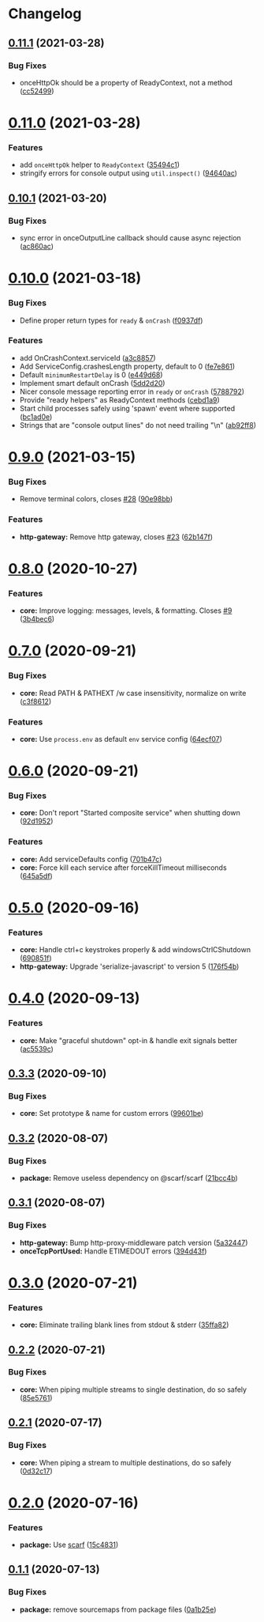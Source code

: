 # Changelog

## [0.11.1](https://github.com/zenflow/composite-service/compare/v0.11.0...v0.11.1) (2021-03-28)


### Bug Fixes

* onceHttpOk should be a property of ReadyContext, not a method ([cc52499](https://github.com/zenflow/composite-service/commit/cc524992faa6fb1c5d78aa9a14bf028256116220))

# [0.11.0](https://github.com/zenflow/composite-service/compare/v0.10.1...v0.11.0) (2021-03-28)


### Features

* add `onceHttpOk` helper to `ReadyContext` ([35494c1](https://github.com/zenflow/composite-service/commit/35494c169b4139224d9f0387907da81bf74224b2))
* stringify errors for console output using `util.inspect()` ([94640ac](https://github.com/zenflow/composite-service/commit/94640acfef9b8a0f7614f9aa6ff47c55065c3b6d))

## [0.10.1](https://github.com/zenflow/composite-service/compare/v0.10.0...v0.10.1) (2021-03-20)


### Bug Fixes

* sync error in onceOutputLine callback should cause async rejection ([ac860ac](https://github.com/zenflow/composite-service/commit/ac860ac099907eb4927d1f5d8dd618098fcbcbfc))

# [0.10.0](https://github.com/zenflow/composite-service/compare/v0.9.0...v0.10.0) (2021-03-18)


### Bug Fixes

* Define proper return types for `ready` & `onCrash` ([f0937df](https://github.com/zenflow/composite-service/commit/f0937dfc261cc5013d59ca70b1a0646a56b4416e))


### Features

* add OnCrashContext.serviceId ([a3c8857](https://github.com/zenflow/composite-service/commit/a3c8857e901c042b9783e66a1e0b6d602abd00c8))
* Add ServiceConfig.crashesLength property, default to 0 ([fe7e861](https://github.com/zenflow/composite-service/commit/fe7e86132b37eec73be872dadcebdbef40dfe182))
* Default `minimumRestartDelay` is 0 ([e449d68](https://github.com/zenflow/composite-service/commit/e449d68f9039308a07f66e512f4704c6412d7e23))
* Implement smart default onCrash ([5dd2d20](https://github.com/zenflow/composite-service/commit/5dd2d20ccb05ee31ece1351c9c6000794eb6ee2e))
* Nicer console message reporting error in `ready` or `onCrash` ([5788792](https://github.com/zenflow/composite-service/commit/5788792800a7ebefe39c3402e65a2255342d6f80))
* Provide "ready helpers" as ReadyContext methods ([cebd1a9](https://github.com/zenflow/composite-service/commit/cebd1a954ae7ae2ca8f8c82a4a274fa2586892cd))
* Start child processes safely using 'spawn' event where supported ([bc1ad0e](https://github.com/zenflow/composite-service/commit/bc1ad0ee9ccde11aba5d152ab3600be90c0cdced))
* Strings that are "console output lines" do not need trailing "\n" ([ab92ff8](https://github.com/zenflow/composite-service/commit/ab92ff846ecacb9ed0d456b3b4df205b2704b718))

# [0.9.0](https://github.com/zenflow/composite-service/compare/v0.8.0...v0.9.0) (2021-03-15)


### Bug Fixes

* Remove terminal colors, closes [#28](https://github.com/zenflow/composite-service/issues/28) ([90e98bb](https://github.com/zenflow/composite-service/commit/90e98bb8239ae67d4d349b24263cad51a3b78609))


### Features

* **http-gateway:** Remove http gateway, closes [#23](https://github.com/zenflow/composite-service/issues/23) ([62b147f](https://github.com/zenflow/composite-service/commit/62b147f5e6ed9ab5d86243bf7813d718ac42b482))

# [0.8.0](https://github.com/zenflow/composite-service/compare/v0.7.0...v0.8.0) (2020-10-27)


### Features

* **core:** Improve logging: messages, levels, & formatting. Closes [#9](https://github.com/zenflow/composite-service/issues/9) ([3b4bec6](https://github.com/zenflow/composite-service/commit/3b4bec66117b460b794bcc5bd920d4e2eabbc864))

# [0.7.0](https://github.com/zenflow/composite-service/compare/v0.6.0...v0.7.0) (2020-09-21)


### Bug Fixes

* **core:** Read PATH & PATHEXT /w case insensitivity, normalize on write ([c3f8612](https://github.com/zenflow/composite-service/commit/c3f86125b73eb3a6c2d52e9ee4b5773ada4e1287))


### Features

* **core:** Use `process.env` as default `env` service config ([64ecf07](https://github.com/zenflow/composite-service/commit/64ecf07fc5e46b8555b4401c996015a548f01f99))

# [0.6.0](https://github.com/zenflow/composite-service/compare/v0.5.0...v0.6.0) (2020-09-21)


### Bug Fixes

* **core:** Don't report "Started composite service" when shutting down ([92d1952](https://github.com/zenflow/composite-service/commit/92d195226db08fbeaed5c9664a02732ab0f0f42b))


### Features

* **core:** Add serviceDefaults config ([701b47c](https://github.com/zenflow/composite-service/commit/701b47cf51446df00260bf50562fac0b06981449))
* **core:** Force kill each service after forceKillTimeout milliseconds ([645a5df](https://github.com/zenflow/composite-service/commit/645a5dfeb2fdd80ff0746a92b05b372528d55ce7))

# [0.5.0](https://github.com/zenflow/composite-service/compare/v0.4.0...v0.5.0) (2020-09-16)


### Features

* **core:** Handle ctrl+c keystrokes properly & add windowsCtrlCShutdown ([690851f](https://github.com/zenflow/composite-service/commit/690851fb89b37f40309dae0afc6b98d63ef33b09))
* **http-gateway:** Upgrade 'serialize-javascript' to version 5 ([176f54b](https://github.com/zenflow/composite-service/commit/176f54b4800c497d212c2ba2ebf53b1a56dcdf6d))

# [0.4.0](https://github.com/zenflow/composite-service/compare/v0.3.3...v0.4.0) (2020-09-13)


### Features

* **core:** Make "graceful shutdown" opt-in & handle exit signals better ([ac5539c](https://github.com/zenflow/composite-service/commit/ac5539ce2daa344b6be247361296346027326ec2))

## [0.3.3](https://github.com/zenflow/composite-service/compare/v0.3.2...v0.3.3) (2020-09-10)


### Bug Fixes

* **core:** Set prototype & name for custom errors ([99601be](https://github.com/zenflow/composite-service/commit/99601be4308ff6d9d31bcf6a3e72f4dd35232b45))

## [0.3.2](https://github.com/zenflow/composite-service/compare/v0.3.1...v0.3.2) (2020-08-07)


### Bug Fixes

* **package:** Remove useless dependency on @scarf/scarf ([21bcc4b](https://github.com/zenflow/composite-service/commit/21bcc4be2a08ef8711aac11dead39443d01634cc))

## [0.3.1](https://github.com/zenflow/composite-service/compare/v0.3.0...v0.3.1) (2020-08-07)


### Bug Fixes

* **http-gateway:** Bump http-proxy-middleware patch version ([5a32447](https://github.com/zenflow/composite-service/commit/5a3244787e2b263b94fda976d571894949cab86b))
* **onceTcpPortUsed:** Handle ETIMEDOUT errors ([394d43f](https://github.com/zenflow/composite-service/commit/394d43f58d3d43d82dbf647ecb3b86f7d2f65d60))

# [0.3.0](https://github.com/zenflow/composite-service/compare/v0.2.2...v0.3.0) (2020-07-21)


### Features

* **core:** Eliminate trailing blank lines from stdout & stderr ([35ffa82](https://github.com/zenflow/composite-service/commit/35ffa82f5b3860227fbf3fc43c4bc79e0f785c92))

## [0.2.2](https://github.com/zenflow/composite-service/compare/v0.2.1...v0.2.2) (2020-07-21)


### Bug Fixes

* **core:** When piping multiple streams to single destination, do so safely ([85e5761](https://github.com/zenflow/composite-service/commit/85e5761687f1e7a21f0abe957780069446c58822))

## [0.2.1](https://github.com/zenflow/composite-service/compare/v0.2.0...v0.2.1) (2020-07-17)


### Bug Fixes

* **core:** When piping a stream to multiple destinations, do so safely ([0d32c17](https://github.com/zenflow/composite-service/commit/0d32c17871c52aebdd8823731561594f051b19cd))

# [0.2.0](https://github.com/zenflow/composite-service/compare/v0.1.1...v0.2.0) (2020-07-16)


### Features

* **package:** Use [scarf](https://docs.scarf.sh/) ([15c4831](https://github.com/zenflow/composite-service/commit/15c48317129dbe3ad829173e4e03bf3cc6dfee0c))

## [0.1.1](https://github.com/zenflow/composite-service/compare/v0.1.0...v0.1.1) (2020-07-13)


### Bug Fixes

* **package:** remove sourcemaps from package files ([0a1b25e](https://github.com/zenflow/composite-service/commit/0a1b25e80e712fd9b8f1ef78554a655ca2349384))
